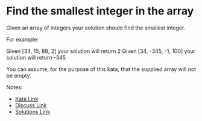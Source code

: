 # Find the smallest integer in the array

Given an array of integers your solution should find the smallest integer.

For example:

Given [34, 15, 88, 2] your solution will return 2
Given [34, -345, -1, 100] your solution will return -345

You can assume, for the purpose of this kata, that the supplied array will not be empty.

Notes:

- [Kata Link](https://www.codewars.com/kata/55a2d7ebe362935a210000b2)
- [Discuss Link](https://www.codewars.com/kata/55a2d7ebe362935a210000b2/discuss)
- [Solutions Link](https://www.codewars.com/kata/55a2d7ebe362935a210000b2/solutions)
